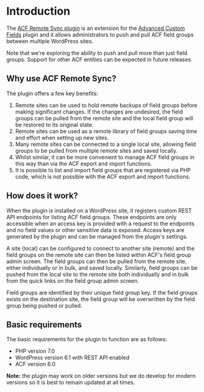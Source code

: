 # Introduction

The [ACF Remote Sync plugin](https://hookturn.io/downloads/acf-remote-sync/) is an extension for
the [Advanced Custom Fields](https://www.advancedcustomfields.com/)
plugin and it allows administrators to push and pull ACF field groups between multiple WordPress sites.

Note that we're exploring the ability to push and pull more than just field groups. Support for other ACF entities can
be expected in future releases.

## Why use ACF Remote Sync?

The plugin offers a few key benefits:

1. Remote sites can be used to hold remote backups of field groups before making significant changes. If the changes are
   undesired, the field groups can be pulled from the remote site and the local field group will be restored to its
   original state.
2. Remote sites can be used as a remote library of field groups saving time and effort when setting up new
   sites.
3. Many remote sites can be connected to a single local site, allowing field groups to be pulled from multiple remote
   sites and saved locally.
4. Whilst similar, it can be more convenient to manage ACF field groups in this way than via the ACF export and import
   functions.
5. It is possible to list and import field groups that are registered via PHP code, which is not possible with the
   ACF export and import functions.

## How does it work?

When the plugin is installed on a WordPress site, it registers custom REST API endpoints for listing ACF field groups.
These endpoints are only accessible when an access key is provided with a request to the endpoints and no field values
or other sensitive data is exposed. Access keys are generated by the plugin and can be managed from the plugin's
settings.

A site (local) can be configured to connect to another site (remote) and the field groups on the remote site can then be
listed within ACF's field group admin screen. The field groups can then be pulled from the remote site, either
individually or in bulk, and saved locally. Similarly, field groups can be pushed from the local site to the remote site
both individually and in bulk from the quick links on the field group admin screen.

Field groups are identified by their unique field group key. If the field groups exists on the destination site, the
field group will be overwritten by the field group being pushed or pulled.

## Basic requirements

The basic requirements for the plugin to function are as follows:

- PHP version 7.0
- WordPress version 6.1 with REST API enabled
- ACF version 6.0

**Note:** the plugin may work on older versions but we do develop for modern versions so it is best to remain updated at
all times.

